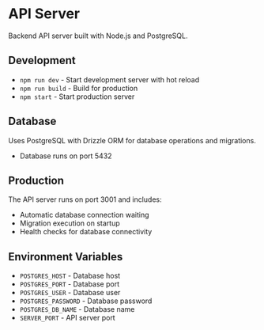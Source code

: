 # API Server

Backend API server built with Node.js and PostgreSQL.

## Development

- `npm run dev` - Start development server with hot reload
- `npm run build` - Build for production
- `npm start` - Start production server

## Database

Uses PostgreSQL with Drizzle ORM for database operations and migrations.
- Database runs on port 5432

## Production

The API server runs on port 3001 and includes:
- Automatic database connection waiting
- Migration execution on startup
- Health checks for database connectivity

## Environment Variables

- `POSTGRES_HOST` - Database host
- `POSTGRES_PORT` - Database port
- `POSTGRES_USER` - Database user
- `POSTGRES_PASSWORD` - Database password
- `POSTGRES_DB_NAME` - Database name
- `SERVER_PORT` - API server port
